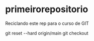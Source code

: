 # primeirorepositorio

Reciclando este rep para o curso de GIT 


git reset --hard origin/main
git checkout